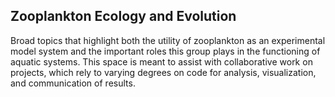 ## Zooplankton Ecology and Evolution 

Broad topics that highlight both the utility of zooplankton as an experimental model system and the important roles this group plays in the functioning of aquatic systems. This space is meant to assist with collaborative work on projects, which rely to varying degrees on code for analysis, visualization, and communication of results.
